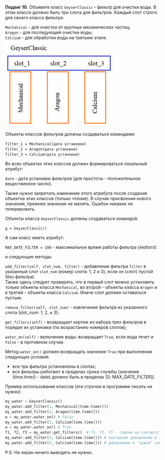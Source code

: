 **Подвиг 10.** Объявите класс `GeyserClassic` - фильтр для очистки воды.
В этом классе должно быть три слота для фильтров.
Каждый слот строго для своего класса фильтра:

`Mechanical` - для очистки от крупных механических частиц; \
`Aragon` - для последующей очистки воды; \
`Calcium` - для обработки воды на третьем этапе.

![img.png](img.png)

Объекты классов фильтров должны создаваться командами:

`filter_1 = Mechanical(дата установки)` \
`filter_2 = Aragon(дата установки)` \
`filter_3 = Calcium(дата установки)` 

Во всех объектах этих классов должен формироваться локальный атрибут:

`date` - дата установки фильтров (для простоты - положительное вещественное число).

Также нужно запретить изменение этого атрибута после создания объектов этих классов (только чтение). В случае присвоения
нового значения, прежнее значение не менять. Ошибок никаких не генерировать.

Объекты класса `GeyserClassic` должны создаваться командой:

`g = GeyserClassic()`

А сам класс иметь атрибут:

`MAX_DATE_FILTER = 100` - максимальное время работы фильтра (любого)

и следующие методы:

`add_filter(self, slot_num, filter)` - добавление фильтра `filter` в указанный слот `slot_num` (номер слота: 1, 2 и 3),
если он (слот) пустой (без фильтра). \
Также здесь следует проверять, что в первый слот можно установить только объекты класса `Mechanical`,
во второй - объекты класса `Aragon` и в третий - объекты класса `Calcium`. Иначе слот должен оставаться пустым.

`remove_filter(self, slot_num)` - извлечение фильтра из указанного слота (slot_num: 1, 2, и 3);

`get_filters(self)` - возвращает кортеж из набора трех фильтров в порядке их установки (по возрастанию номеров слотов);

`water_on(self)` - включение воды: возвращает `True`, если вода течет и `False` - в противном случае.

Метод `water_on()` должен возвращать значение `True` при выполнении следующих условий:

- все три фильтра установлены в слотах;
- все фильтры работают в пределах срока службы (значение (time.time() - date) должно быть в пределах [0; MAX_DATE_FILTER])

Пример использования классов  (эти строчки в программе писать не нужно):

```python
my_water = GeyserClassic()
my_water.add_filter(1, Mechanical(time.time()))
my_water.add_filter(2, Aragon(time.time()))
w = my_water.water_on() # False
my_water.add_filter(3, Calcium(time.time()))
w = my_water.water_on() # True
f1, f2, f3 = my_water.get_filters()  # f1, f2, f3 - ссылки на соответствующие объекты классов фильтров
my_water.add_filter(3, Calcium(time.time())) # повторное добавление в занятый слот невозможно
my_water.add_filter(2, Calcium(time.time())) # добавление в "чужой" слот также невозможно
```

P.S. На экран ничего выводить не нужно. 